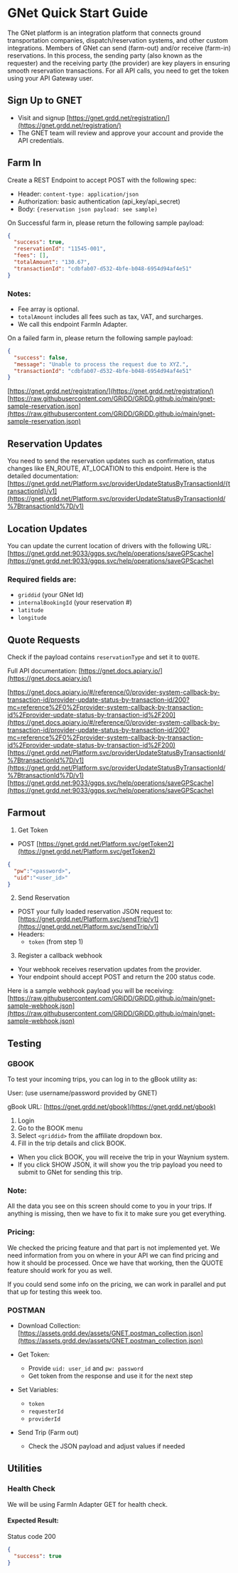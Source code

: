 # GNet Quick Start Guide

The GNet platform is an integration platform that connects ground transportation companies, dispatch/reservation systems, and other custom integrations. Members of GNet can send (farm-out) and/or receive (farm-in) reservations. In this process, the sending party (also known as the requester) and the receiving party (the provider) are key players in ensuring smooth reservation transactions. For all API calls, you need to get the token using your API Gateway user.

## Sign Up to GNET
- Visit and signup [https://gnet.grdd.net/registration/](https://gnet.grdd.net/registration/)
- The GNET team will review and approve your account and provide the API credentials.

## Farm In
Create a REST Endpoint to accept POST with the following spec:

- Header: `content-type: application/json`
- Authorization: basic authentication (api_key/api_secret)
- Body: `{reservation json payload: see sample)`

On Successful farm in, please return the following sample payload:
```json
{
  "success": true,
  "reservationId": "11545-001",
  "fees": [],
  "totalAmount": "130.67",
  "transactionId": "cdbfab07-d532-4bfe-b048-6954d94af4e51"
}
```

### Notes:
- Fee array is optional.
- `totalAmount` includes all fees such as tax, VAT, and surcharges.
- We call this endpoint FarmIn Adapter.

On a failed farm in, please return the following sample payload:
```json
{
  "success": false,
  "message": "Unable to process the request due to XYZ.",
  "transactionId": "cdbfab07-d532-4bfe-b048-6954d94af4e51"
}
```

[https://gnet.grdd.net/registration/](https://gnet.grdd.net/registration/)
[https://raw.githubusercontent.com/GRiDD/GRiDD.github.io/main/gnet-sample-reservation.json](https://raw.githubusercontent.com/GRiDD/GRiDD.github.io/main/gnet-sample-reservation.json)

## Reservation Updates
You need to send the reservation updates such as confirmation, status changes like EN_ROUTE, AT_LOCATION to this endpoint. Here is the detailed documentation:
[https://gnet.grdd.net/Platform.svc/providerUpdateStatusByTransactionId/{transactionId}/v1](https://gnet.grdd.net/Platform.svc/providerUpdateStatusByTransactionId/%7BtransactionId%7D/v1)

## Location Updates
You can update the current location of drivers with the following URL:
[https://gnet.grdd.net:9033/ggps.svc/help/operations/saveGPScache](https://gnet.grdd.net:9033/ggps.svc/help/operations/saveGPScache)

### Required fields are:
- `griddid` (your GNet Id)
- `internalBookingId` (your reservation #)
- `latitude`
- `longitude`

## Quote Requests
Check if the payload contains `reservationType` and set it to `QUOTE`.

Full API documentation: [https://gnet.docs.apiary.io/](https://gnet.docs.apiary.io/)

[https://gnet.docs.apiary.io/#/reference/0/provider-system-callback-by-transaction-id/provider-update-status-by-transaction-id/200?mc=reference%2F0%2Fprovider-system-callback-by-transaction-id%2Fprovider-update-status-by-transaction-id%2F200](https://gnet.docs.apiary.io/#/reference/0/provider-system-callback-by-transaction-id/provider-update-status-by-transaction-id/200?mc=reference%2F0%2Fprovider-system-callback-by-transaction-id%2Fprovider-update-status-by-transaction-id%2F200)
[https://gnet.grdd.net/Platform.svc/providerUpdateStatusByTransactionId/%7BtransactionId%7D/v1](https://gnet.grdd.net/Platform.svc/providerUpdateStatusByTransactionId/%7BtransactionId%7D/v1)
[https://gnet.grdd.net:9033/ggps.svc/help/operations/saveGPScache](https://gnet.grdd.net:9033/ggps.svc/help/operations/saveGPScache)

## Farmout
1. Get Token
- POST [https://gnet.grdd.net/Platform.svc/getToken2](https://gnet.grdd.net/Platform.svc/getToken2)
```json
{
  "pw":"<password>",
  "uid":"<user_id>"
}
```

2. Send Reservation
- POST your fully loaded reservation JSON request to:
[https://gnet.grdd.net/Platform.svc/sendTrip/v1](https://gnet.grdd.net/Platform.svc/sendTrip/v1)
- Headers:
  - `token` (from step 1)

3. Register a callback webhook
- Your webhook receives reservation updates from the provider.
- Your endpoint should accept POST and return the 200 status code.

Here is a sample webhook payload you will be receiving:
[https://raw.githubusercontent.com/GRiDD/GRiDD.github.io/main/gnet-sample-webhook.json](https://raw.githubusercontent.com/GRiDD/GRiDD.github.io/main/gnet-sample-webhook.json)

## Testing

### GBOOK
To test your incoming trips, you can log in to the gBook utility as:

User: (use username/password provided by GNET)

gBook URL: [https://gnet.grdd.net/gbook](https://gnet.grdd.net/gbook)

1. Login
2. Go to the BOOK menu
3. Select `<griddid>` from the affiliate dropdown box.
4. Fill in the trip details and click BOOK.
- When you click BOOK, you will receive the trip in your Waynium system.
- If you click SHOW JSON, it will show you the trip payload you need to submit to GNet for sending this trip.

### Note:
All the data you see on this screen should come to you in your trips. If anything is missing, then we have to fix it to make sure you get everything.

### Pricing:
We checked the pricing feature and that part is not implemented yet. We need information from you on where in your API we can find pricing and how it should be processed. Once we have that working, then the QUOTE feature should work for you as well.

If you could send some info on the pricing, we can work in parallel and put that up for testing this week too.

### POSTMAN
- Download Collection: [https://assets.grdd.dev/assets/GNET.postman_collection.json](https://assets.grdd.dev/assets/GNET.postman_collection.json)
- Get Token:
  - Provide `uid: user_id` and `pw: password`
  - Get token from the response and use it for the next step

- Set Variables:
  - `token`
  - `requesterId`
  - `providerId`

- Send Trip (Farm out)
  - Check the JSON payload and adjust values if needed

## Utilities

### Health Check
We will be using FarmIn Adapter GET for health check.

#### Expected Result:
Status code 200
```json
{
  "success": true
}
```

